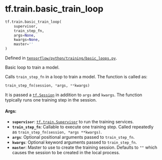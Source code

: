 <div itemscope itemtype="http://developers.google.com/ReferenceObject">
<meta itemprop="name" content="tf.train.basic_train_loop" />
<meta itemprop="path" content="Stable" />
</div>

# tf.train.basic_train_loop

``` python
tf.train.basic_train_loop(
    supervisor,
    train_step_fn,
    args=None,
    kwargs=None,
    master=''
)
```



Defined in [`tensorflow/python/training/basic_loops.py`](/code/stable/tensorflow/python/training/basic_loops.py).

Basic loop to train a model.

Calls `train_step_fn` in a loop to train a model.  The function is called as:

```python
train_step_fn(session, *args, **kwargs)
```

It is passed a <a href="../../tf/Session.md"><code>tf.Session</code></a> in addition to `args` and `kwargs`.  The function
typically runs one training step in the session.

#### Args:

* <b>`supervisor`</b>: <a href="../../tf/train/Supervisor.md"><code>tf.train.Supervisor</code></a> to run the training services.
* <b>`train_step_fn`</b>: Callable to execute one training step.  Called
    repeatedly as `train_step_fn(session, *args **kwargs)`.
* <b>`args`</b>: Optional positional arguments passed to `train_step_fn`.
* <b>`kwargs`</b>: Optional keyword arguments passed to `train_step_fn`.
* <b>`master`</b>: Master to use to create the training session.  Defaults to
    `""` which causes the session to be created in the local process.